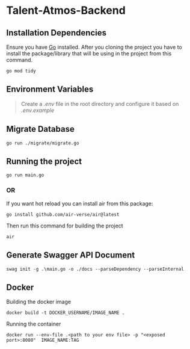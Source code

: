 # Talent-Atmos-Backend

## Installation Dependencies
Ensure you have [Go](https://go.dev/doc/install) installed.
After you cloning the project you have to install the package/library that will be using in the project from this command.
```
go mod tidy
```

## Environment Variables
> Create a *.env* file in the root directory and configure it based on *.env.example*

## Migrate Database
```
go run ./migrate/migrate.go
```

## Running the project
```
go run main.go
```
### OR
If you want hot reload you can install air from this package: 
```
go install github.com/air-verse/air@latest
```
Then run this command for building the project
```
air
```

## Generate Swagger API Document
```
swag init -g .\main.go -o ./docs --parseDependency --parseInternal
```

## Docker
Building the docker image
```
docker build -t DOCKER_USERNAME/IMAGE_NAME .
```

Running the container
```
docker run --env-file .<path to your env file> -p "<exposed port>:8080"  IMAGE_NAME:TAG
```
